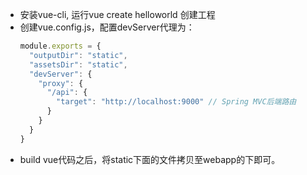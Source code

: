 * 安装vue-cli, 运行vue create helloworld 创建工程  
* 创建vue.config.js，配置devServer代理为：
  ```js
  module.exports = {
    "outputDir": "static",
    "assetsDir": "static",
    "devServer": {
      "proxy": {
        "/api": {
          "target": "http://localhost:9000" // Spring MVC后端路由
        }
      }
    }
  }
  ```
* build vue代码之后，将static下面的文件拷贝至webapp的下即可。  